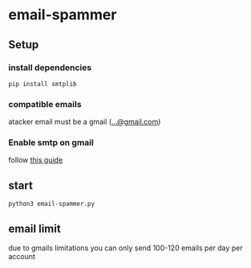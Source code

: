 # email-spammer

## Setup

### install dependencies  
`pip install smtplib`  

### compatible emails  
atacker email must be a gmail (...@gmail.com)  

### Enable smtp on gmail
follow [this guide](https://help.accredible.com/smtp-setup-in-gmail-inbox)  

## start  
`python3 email-spammer.py`  

## email limit 
due to gmails limitations you can only send 100-120 emails per day per account
